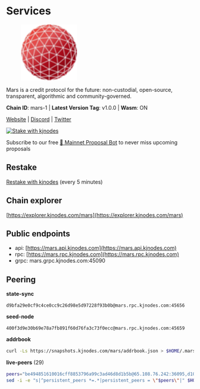 # Services

<figure><img src="https://raw.githubusercontent.com/kj89/cosmos-images/main/logos/mars.png" width="150" alt=""><figcaption></figcaption></figure>

Mars is a credit protocol for the future: non-custodial,  open-source, transparent, algorithmic and community-governed.

**Chain ID**: mars-1 | **Latest Version Tag**: v1.0.0 | **Wasm**: ON

[Website](https://marsprotocol.io) | [Discord](https://discord.gg/marsprotocol) | [Twitter](https://twitter.com/mars_protocol)

[![Stake with kjnodes](https://i.ibb.co/cr44Q8j/button-stake-with-kjnodes.png)](https://restake.app/mars/marsvaloper1p9t4gr40rnpdwqacxgcqp7ffrfw908nu020g4n)

Subscribe to our free [🤖 Mainnet Proposal Bot](https://t.me/kjnodes_proposal_bot) to never miss upcoming proposals

## Restake

[Restake with kjnodes](https://restake.app/mars/marsvaloper1p9t4gr40rnpdwqacxgcqp7ffrfw908nu020g4n) (every 5 minutes)
## Chain explorer
[https://explorer.kjnodes.com/mars](https://explorer.kjnodes.com/mars)

## Public endpoints

* api: [https://mars.api.kjnodes.com](https://mars.api.kjnodes.com)
* rpc: [https://mars.rpc.kjnodes.com](https://mars.rpc.kjnodes.com)
* grpc: mars.grpc.kjnodes.com:45090

## Peering

**state-sync**

```text
d9bfa29e0cf9c4ce0cc9c26d98e5d97228f93b0b@mars.rpc.kjnodes.com:45656
```

**seed-node**

```text
400f3d9e30b69e78a7fb891f60d76fa3c73f0ecc@mars.rpc.kjnodes.com:45659
```

**addrbook**
```bash
curl -Ls https://snapshots.kjnodes.com/mars/addrbook.json > $HOME/.mars/config/addrbook.json
```

**live-peers** (29)
```bash
peers="be494851610016cff8853796a99c3ad46d8d1b5b@65.108.76.242:36095,d10e5704f3c8e9dd6ef42445e4b88bb57d0a8289@65.108.8.247:18556,5ffee90e41903f6fba29dc75446d536a02d626fe@65.108.232.150:18095,be7d56127ef887d095b2f55f09be5fee1969d922@146.59.52.48:18095,d9bfa29e0cf9c4ce0cc9c26d98e5d97228f93b0b@65.109.88.38:45656,73be725377cc966d8da48f751085de4d1581b391@185.242.112.32:27651,7583038c5f21ef6ddb60692469cfd80c97dd585d@88.218.224.126:26656,c46be592341987eae20ac681cb08d2abcc02ab9a@137.74.4.20:2000,59bb909c57664fafe88bf1b6924769c15a769ba4@65.108.125.236:3000,d2a2c21754be65ad4a4f1de1f6163f681a6e8af8@192.99.44.79:18556,969af6a39a0f7e8a17b92d90888360ad92248626@65.108.132.107:2000,b88814bddfccd85289d7201bfd6fc6c4b3342ab2@178.162.165.193:36095,d0dbb50a474888b8bed04bf8a23ac6b8bae443ee@5.79.79.80:18095,6bcae846a2dc02b86ef6a0950655e65522da4e56@65.109.106.169:26656,84f821d36d45cc0cdaa4ff05297e888bb0d9de8f@85.237.193.111:26656,c3763808d3ed05c475b8a31cdd97fc522c088f4f@162.55.245.149:12020,c0e6bf4193accabc14171ce163e704dcec5ea5df@51.91.215.170:36095,ca5a76c51bbbc57f839e6ed08953d3926eaa6e5b@34.159.232.61:26656,471518432477e31ea348af246c0b54095d41352c@169.155.47.57:26656,becb82a1fbd1b539a413f19967b5148a43bc4515@159.223.55.135:26656,c21bdeb3e1726428e7ec3a586b77242677f8fae5@38.146.3.135:18556,62246c0c33a1a5a9f0fb4b40ab45db39cab5c44f@165.22.199.234:26130,6cbdee8a3fd9dc83b8296275c96e5372dbc3b143@148.113.159.123:26656,8c979d3c9677341fbac2f3b7aadb7a91d85cbbee@148.113.8.63:18556,7bcc2e490b6aa2536d68de0881cba2ee7134840c@139.59.8.48:26130,e61f11c5b03400d3a99c066f951ed0888a2b64af@65.108.238.103:18556,c124ce0b508e8b9ed1c5b6957f362225659b5343@169.155.45.189:26656,c3c99a66c4c1d00e9ea32864b6a506fb20ab6525@46.4.11.118:26656,436baf65a7e0e79c2c5453798ae72e71213ec502@18.216.221.25:26656"
sed -i -e "s|^persistent_peers *=.*|persistent_peers = \"$peers\"|" $HOME/.mars/config/config.toml
```
